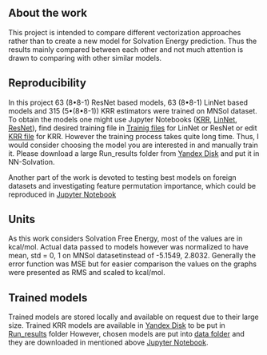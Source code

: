 ## About the work
This project is intended to compare different vectorization approaches rather than to create a new model for Solvation
Energy prediction. Thus the results mainly compared between each other and not much attention is drawn to comparing with
other similar models.
## Reproducibility
In this project 63 (8•8-1) ResNet based models, 63 (8•8-1) LinNet based models and 315 (5•(8•8-1)) KRR estimators were 
trained on MNSol dataset. To obtain the models one might use Jupyter Notebooks ([KRR](Examples/Example_KRR.ipynb), 
 [LinNet](Examples/Example_Lin.ipynb), [ResNet](Examples/Example_Res.ipynb)), find desired training file in
[Trainig files](Training_files) for LinNet or ResNet or edit [KRR file](Training_files/000_Consequent_KRR.py) for KRR. 
However the training process takes quite long time. Thus, I would consider choosing the model you are interested in and
manually train it. Please download a large Run_results folder from [Yandex Disk](https://disk.yandex.com/d/BOYJ-teQx19u0Q)
and put it in NN-Solvation.

Another part of the work is devoted to testing best models on foreign datasets and investigating 
feature permutation importance, which could be reproduced in 
[Jupyter Notebook](Examples/Foreign_Datasets_Feature_Permutations.ipynb)

## Units
As this work considers Solvation Free Energy, most of the values are in kcal/mol. Actual data passed to models however 
was normalized to have mean, std = 0, 1 on MNSol datasetinstead of -5.1549, 2.8032. Generally the error function was MSE
but for easier comparison the values on the graphs were presented as RMS and scaled to kcal/mol.

## Trained models
Trained models are stored locally and available on request due to their large size. Trained KRR models are available
in [Yandex Disk](https://disk.yandex.com/d/BOYJ-teQx19u0Q) to be put
in [Run_results](Run_results) folder
However, chosen models are put into [data folder](Examples/data) and they are downloaded in mentioned above
[Jupyter Notebook](Examples/Foreign_Datasets_Feature_Permutations.ipynb).  

